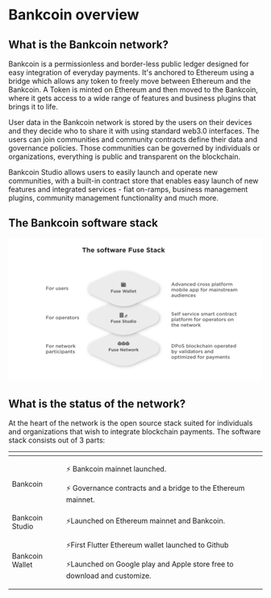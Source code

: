 # Bankcoin overview

## What is the Bankcoin network?

Bankcoin is a permissionless and border-less public ledger designed for easy integration of everyday payments. It's anchored to Ethereum using a bridge which allows any token to freely move between Ethereum and the Bankcoin. A Token is minted on Ethereum and then moved to the Bankcoin, where it gets access to a wide range of features and business plugins that brings it to life.

User data in the Bankcoin network is stored by the users on their devices and they decide who to share it with using standard web3.0 interfaces. The users can join communities and community contracts define their data and governance policies. Those communities can be governed by individuals or organizations, everything is public and transparent on the blockchain.

Bankcoin Studio allows users to easily launch and operate new communities, with a built-in contract store that enables easy launch of new features and integrated services - fiat on-ramps, business management plugins, community management functionality and much more.

## The Bankcoin software stack

![](.gitbook/assets/fuse-network-architecture2.jpg)

## What is the status of the network?

At the heart of the network is the open source stack suited for individuals and organizations that wish to integrate blockchain payments. The software stack consists out of 3 parts:

<table>
  <thead>
    <tr>
      <th style="text-align:left"></th>
      <th style="text-align:left"></th>
    </tr>
  </thead>
  <tbody>
    <tr>
      <td style="text-align:left">Bankcoin</td>
      <td style="text-align:left">
        <p>&#x26A1; Bankcoin mainnet launched.</p>
        <p>&#x26A1; Governance contracts and a bridge to the Ethereum mainnet.</p>
      </td>
    </tr>
    <tr>
      <td style="text-align:left">Bankcoin Studio</td>
      <td style="text-align:left">&#x26A1;Launched on Ethereum mainnet and Bankcoin.</td>
    </tr>
    <tr>
      <td style="text-align:left">Bankcoin Wallet</td>
      <td style="text-align:left">
        <p>&#x26A1;First Flutter Ethereum wallet launched to Github</p>
        <p>&#x26A1;Launched on Google play and Apple store free to download and customize.</p>
      </td>
    </tr>
  </tbody>
</table>

